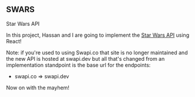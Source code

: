 ## SWARS
Star Wars API

In this project, Hassan and I are going to implement the [Star Wars API](https://swapi.dev/) using React!

Note: if you're used to using Swapi.co that site is no longer maintained and the new API is hosted at swapi.dev but all that's changed from an implementation standpoint is the base url for the endpoints:

 - swapi.co => swapi.dev

Now on with the mayhem!